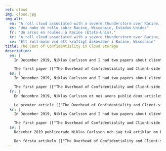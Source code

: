```yaml
---
ref: cloud
img: cloud.jpg
img_alt:
  en: "A roll cloud associated with a severe thunderstorm over Racine, Wisconsin, United States"
  es: "Una nube de rollo sobre Racine, Wisconsin, Estados Unidos"
  fr: "Un arcus en rouleau à Racine (États-Unis)."
  kr: "A roll cloud associated with a severe thunderstorm over Racine, Wisconsin, United States"
  sv: "Ett rull-moln vid ett kraftigt åskoväder i Racine, Wisconsin"
title: The Cost of Confidentiality in Cloud Storage
description:
  en: |
    In December 2019, Niklas Carlsson and I had two papers about client-side encryption in cloud storage systems published in IEEE/ACM UCC 2019 and IEEE CloudCom 2019.

    The first paper (["The Overhead of Confidentiality and Client-side Encryption in Cloud Storage Systems"](/papers/ucc19.pdf)) empirically characterizes the overheads associated with using client-side encryption and was one of three papers nominated for the best paper award at IEEE/ACM UCC 2019. The second paper (["Delta Encoding Overhead Analysis of Cloud Storage Systems using Client-side Encryption"](/papers/cloudcom19.pdf)) looks closer at the biggest problem identified in the first paper (i.e., effectively using delta encoding with client-side encryption).
  es: |
    In December 2019, Niklas Carlsson and I had two papers about client-side encryption in cloud storage systems published in IEEE/ACM UCC 2019 and IEEE CloudCom 2019.

    The first paper (["The Overhead of Confidentiality and Client-side Encryption in Cloud Storage Systems"](/papers/ucc19.pdf)) empirically characterizes the overheads associated with using client-side encryption and was one of three papers nominated for the best paper award at IEEE/ACM UCC 2019. The second paper (["Delta Encoding Overhead Analysis of Cloud Storage Systems using Client-side Encryption"](/papers/cloudcom19.pdf)) looks closer at the biggest problem identified in the first paper (i.e., effectively using delta encoding with client-side encryption).
  fr: |
    En décembre 2019, Niklas Carlsson et moi avons publié deux articles sur le chiffrement côté client pour les services de stockage en nuage dans IEEE/ACM UCC 2019 et IEEE CloudCom 2019.

    Le premier article (["The Overhead of Confidentiality and Client-side Encryption in Cloud Storage Systems"](/papers/ucc19.pdf)) décrit les frais généraux associés à l'utilisation du chiffrement côté client. Le deuxième article (["Delta Encoding Overhead Analysis of Cloud Storage Systems using Client-side Encryption"](/papers/cloudcom19.pdf)) examine le plus gros problème identifié dans le premier article, en utilisant efficacement le codage différentiel avec le chiffrement côté client.
  kr: |
    In December 2019, Niklas Carlsson and I had two papers about client-side encryption in cloud storage systems published in IEEE/ACM UCC 2019 and IEEE CloudCom 2019.

    The first paper (["The Overhead of Confidentiality and Client-side Encryption in Cloud Storage Systems"](/papers/ucc19.pdf)) empirically characterizes the overheads associated with using client-side encryption and was one of three papers nominated for the best paper award at IEEE/ACM UCC 2019. The second paper (["Delta Encoding Overhead Analysis of Cloud Storage Systems using Client-side Encryption"](/papers/cloudcom19.pdf)) looks closer at the biggest problem identified in the first paper (i.e., effectively using delta encoding with client-side encryption).
  sv: |
    December 2019 publicerade Niklas Carlsson och jag två artiklar om klientside-kryptering i molnlagringstjänster i IEEE/ACM UCC 2019 och IEEE CloudCom 2019.

    Den första artikeln (["The Overhead of Confidentiality and Client-side Encryption in Cloud Storage Systems"](/papers/ucc19.pdf)) karakteriserar kostnaderna vid användning av klientside-kryptering och var en av tre artiklar som nominerades till bästa artikel på IEEE/ACM UCC 2019. Den andra artikeln (["Delta Encoding Overhead Analysis of Cloud Storage Systems using Client-side Encryption"](/papers/cloudcom19.pdf)) undersöker det största problemet som identifierades i den första artikeln, att effektivt använda delta-synkronisering med klientside-kryptering.
---
```

